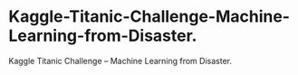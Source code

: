 # Kaggle-Titanic-Challenge-Machine-Learning-from-Disaster.
Kaggle Titanic Challenge – Machine Learning from Disaster.
